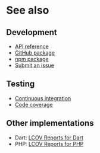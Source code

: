 # See also

## Development
- [API reference](https://api.belin.io/lcov.js)
- [GitHub package](https://github.com/cedx/lcov.js/packages)
- [npm package](https://www.npmjs.com/package/@cedx/lcov)
- [Submit an issue](https://git.belin.io/cedx/lcov.js/issues)

## Testing
- [Continuous integration](https://github.com/cedx/lcov.js/actions)
- [Code coverage](https://coveralls.io/github/cedx/lcov.js)

## Other implementations
- Dart: [LCOV Reports for Dart](https://docs.belin.io/lcov.dart)
- PHP: [LCOV Reports for PHP](https://docs.belin.io/lcov.php)
